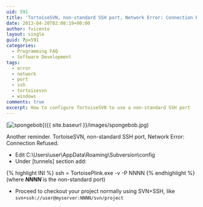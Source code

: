```yaml
---
uid: 591
title: 'TortoiseSVN, non-standard SSH port, Network Error: Connection Refused'
date: 2013-04-20T02:08:19+00:00
author: fvicente
layout: single
guid: ?p=591
categories:
  - Programming FAQ
  - Software Development
tags:
  - error
  - network
  - port
  - ssh
  - tortoisesvn
  - windows
comments: true
excerpt: How to configure TortoiseSVN to use a non-standard SSH port
---
```

[<img src="{{ site.baseurl }}/images/spongebob.jpg" alt="spongebob"/>]({{ site.baseurl }}/images/spongebob.jpg)

<!--more-->

Another reminder. TortoiseSVN, non-standard SSH port, Network Error: Connection Refused.

* Edit C:\Users\user\AppData\Roaming\Subversion\config
* Under [tunnels] section add:

{% highlight INI %}
ssh = TortoisePlink.exe -v -P NNNN
{% endhighlight %}
(where _**NNNN**_ is the non-standard port)

* Proceed to checkout your project normally using SVN+SSH, like `svn+ssh://user@myserver:NNNN/svn/project`
